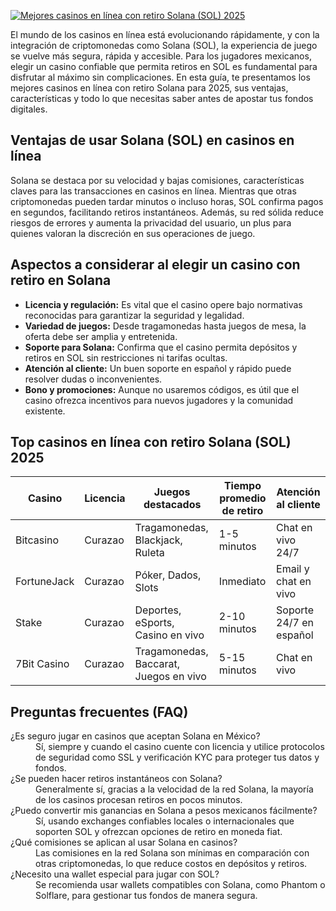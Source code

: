 [![Mejores casinos en línea con retiro Solana (SOL) 2025](https://123-caf.pages.dev/gitsignup.png)](https://vrmoo.ru/Bt82HjjY)

<p>El mundo de los casinos en línea está evolucionando rápidamente, y con la integración de criptomonedas como Solana (SOL), la experiencia de juego se vuelve más segura, rápida y accesible. Para los jugadores mexicanos, elegir un casino confiable que permita retiros en SOL es fundamental para disfrutar al máximo sin complicaciones. En esta guía, te presentamos los mejores casinos en línea con retiro Solana para 2025, sus ventajas, características y todo lo que necesitas saber antes de apostar tus fondos digitales.</p>  <h2>Ventajas de usar Solana (SOL) en casinos en línea</h2> <p>Solana se destaca por su velocidad y bajas comisiones, características claves para las transacciones en casinos en línea. Mientras que otras criptomonedas pueden tardar minutos o incluso horas, SOL confirma pagos en segundos, facilitando retiros instantáneos. Además, su red sólida reduce riesgos de errores y aumenta la privacidad del usuario, un plus para quienes valoran la discreción en sus operaciones de juego.</p>  <h2>Aspectos a considerar al elegir un casino con retiro en Solana</h2> <ul>   <li><strong>Licencia y regulación:</strong> Es vital que el casino opere bajo normativas reconocidas para garantizar la seguridad y legalidad.</li>   <li><strong>Variedad de juegos:</strong> Desde tragamonedas hasta juegos de mesa, la oferta debe ser amplia y entretenida.</li>   <li><strong>Soporte para Solana:</strong> Confirma que el casino permita depósitos y retiros en SOL sin restricciones ni tarifas ocultas.</li>   <li><strong>Atención al cliente:</strong> Un buen soporte en español y rápido puede resolver dudas o inconvenientes.</li>   <li><strong>Bono y promociones:</strong> Aunque no usaremos códigos, es útil que el casino ofrezca incentivos para nuevos jugadores y la comunidad existente.</li> </ul>  <h2>Top casinos en línea con retiro Solana (SOL) 2025</h2> <table>   <thead>     <tr>       <th>Casino</th>       <th>Licencia</th>       <th>Juegos destacados</th>       <th>Tiempo promedio de retiro</th>       <th>Atención al cliente</th>     </tr>   </thead>   <tbody>     <tr>       <td>Bitcasino</td>       <td>Curazao</td>       <td>Tragamonedas, Blackjack, Ruleta</td>       <td>1-5 minutos</td>       <td>Chat en vivo 24/7</td>     </tr>     <tr>       <td>FortuneJack</td>       <td>Curazao</td>       <td>Póker, Dados, Slots</td>       <td>Inmediato</td>       <td>Email y chat en vivo</td>     </tr>     <tr>       <td>Stake</td>       <td>Curazao</td>       <td>Deportes, eSports, Casino en vivo</td>       <td>2-10 minutos</td>       <td>Soporte 24/7 en español</td>     </tr>     <tr>       <td>7Bit Casino</td>       <td>Curazao</td>       <td>Tragamonedas, Baccarat, Juegos en vivo</td>       <td>5-15 minutos</td>       <td>Chat en vivo</td>     </tr>   </tbody> </table>  <h2>Preguntas frecuentes (FAQ)</h2> <dl>   <dt>¿Es seguro jugar en casinos que aceptan Solana en México?</dt>   <dd>Sí, siempre y cuando el casino cuente con licencia y utilice protocolos de seguridad como SSL y verificación KYC para proteger tus datos y fondos.</dd>    <dt>¿Se pueden hacer retiros instantáneos con Solana?</dt>   <dd>Generalmente sí, gracias a la velocidad de la red Solana, la mayoría de los casinos procesan retiros en pocos minutos.</dd>    <dt>¿Puedo convertir mis ganancias en Solana a pesos mexicanos fácilmente?</dt>   <dd>Sí, usando exchanges confiables locales o internacionales que soporten SOL y ofrezcan opciones de retiro en moneda fiat.</dd>    <dt>¿Qué comisiones se aplican al usar Solana en casinos?</dt>   <dd>Las comisiones en la red Solana son mínimas en comparación con otras criptomonedas, lo que reduce costos en depósitos y retiros.</dd>    <dt>¿Necesito una wallet especial para jugar con SOL?</dt>   <dd>Se recomienda usar wallets compatibles con Solana, como Phantom o Solflare, para gestionar tus fondos de manera segura.</dd> </dl>